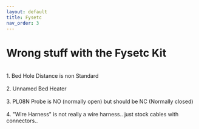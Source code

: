 ```yaml
---
layout: default
title: Fysetc
nav_order: 3
---
```

# Wrong stuff with the Fysetc Kit
<br>
1. Bed Hole Distance is non Standard
<br>
<br>
2. Unnamed Bed Heater
<br>
<br>
3. PL08N Probe is NO (normally open) but should be NC (Normally closed)
<br>
<br>
4. "Wire Harness" is not really a wire harness.. just stock cables with connectors.. 
